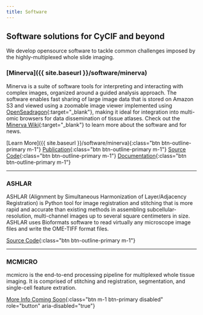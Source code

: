 ```yaml
---
title: Software
---
```

## Software solutions for CyCIF and beyond
We develop opensource software to tackle common challenges imposed by the highly-multiplexed whole slide imaging.

### [Minerva]({{ site.baseurl }}/software/minerva)
Minerva is a suite of software tools for interpreting and interacting with complex images, organized around a guided analysis approach. The software enables fast sharing of large image data that is stored on Amazon S3 and viewed using a zoomable image viewer implemented using [OpenSeadragon](https://openseadragon.github.io/){:target="_blank"}, making it ideal for integration into multi-omic browsers for data dissemination of tissue atlases. Check out the [Minerva Wiki](https://github.com/labsyspharm/minerva-story/wiki){:target="_blank"} to learn more about the software and for news.

[Learn More]({{ site.baseurl }}/software/minerva){:class="btn btn-outline-primary m-1"}
[Publication](https://www.biorxiv.org/content/10.1101/2020.03.27.001834v1){:class="btn btn-outline-primary m-1"}
[Source Code](https://github.com/labsyspharm/minerva-story){:class="btn btn-outline-primary m-1"}
[Documentation](https://github.com/labsyspharm/minerva-story/wiki){:class="btn btn-outline-primary m-1"}

---

### ASHLAR
ASHLAR (Alignment by Simultaneous Harmonization of Layer/Adjacency Registration) is Python tool for image registration and stitching that is more rapid and accurate than existing methods in assembling subcellular-resolution, multi-channel images up to several square centimeters in size. ASHLAR uses Bioformats software to read virtually any microscope image files and write the OME-TIFF format files.

[Source Code](https://github.com/labsyspharm/ashlar){:class="btn btn-outline-primary m-1"}

---

### MCMICRO
mcmicro is the end-to-end processing pipeline for multiplexed whole tissue imaging. It is comprised of stitching and registration, segmentation, and single-cell feature extration.

[More Info Coming Soon](){:class="btn m-1 btn-primary disabled" role="button" aria-disabled="true"}